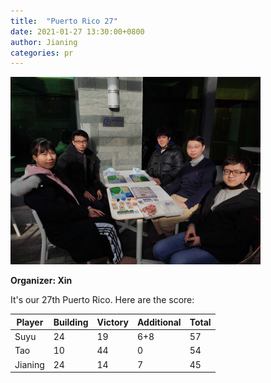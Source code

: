 ```yaml
---
title:  "Puerto Rico 27"
date: 2021-01-27 13:30:00+0800
author: Jianing
categories: pr
---
```


<a href="/images/pr_20210129.jpg">
<img src="/images/pr_20210129.jpg" width="400"/>
</a>

**Organizer: Xin**  

It's our 27th Puerto Rico. Here are the score: 

| Player | Building | Victory | Additional | Total |
| ------ | -------- | ------- | ---------- | ----- |
| Suyu   | 24       | 19      | 6+8        | 57    |
| Tao    | 10       | 44      | 0          | 54    |
| Jianing| 24       | 14      | 7          | 45    |

